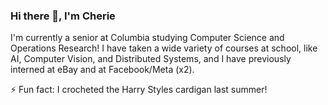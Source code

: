 ### Hi there 👋, I'm Cherie

I'm currently a senior at Columbia studying Computer Science and Operations Research!
I have taken a wide variety of courses at school, like AI, Computer Vision, and Distributed Systems, and I have previously interned at eBay and at Facebook/Meta (x2).

⚡ Fun fact: I crocheted the Harry Styles cardigan last summer!

<!--
**cherieliu/cherieliu** is a ✨ _special_ ✨ repository because its `README.md` (this file) appears on your GitHub profile.

Here are some ideas to get you started:

- 🔭 I’m currently working on ...
- 🌱 I’m currently learning ...
- 👯 I’m looking to collaborate on ...
- 🤔 I’m looking for help with ...
- 💬 Ask me about ...
- 📫 How to reach me: ...
- 😄 Pronouns: ...
- ⚡ Fun fact: ...
-->
